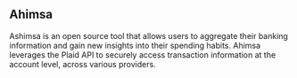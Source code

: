 ## Ahimsa

Ashimsa is an open source tool that allows users to aggregate their banking information and gain new insights into their spending habits.
Ahimsa leverages the Plaid API to securely access transaction information at the account level, across various providers. 